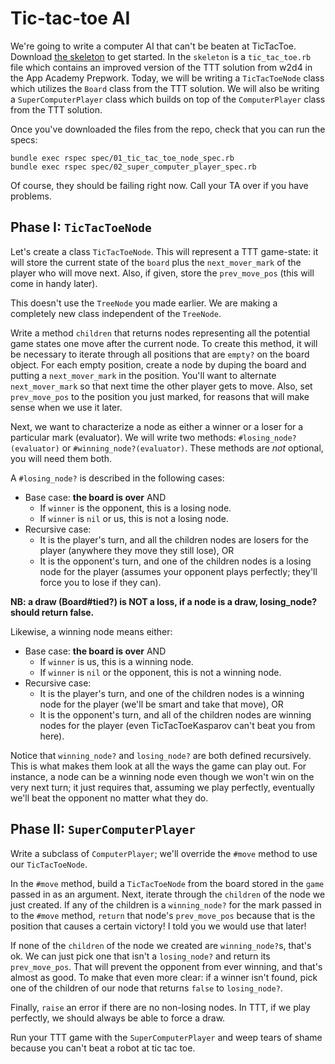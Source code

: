 # Tic-tac-toe AI

We're going to write a computer AI that can't be beaten at TicTacToe. Download
[the skeleton][ttt-skeleton] to get started. In the `skeleton` is a
`tic_tac_toe.rb` file which contains an improved version of the TTT solution from 
w2d4 in the App Academy Prepwork. Today, we will be writing a `TicTacToeNode` 
class which utilizes the `Board` class from the TTT solution. We will also be 
writing a `SuperComputerPlayer` class which builds on top of the `ComputerPlayer` 
class from the TTT solution.

Once you've downloaded the files from the repo, check that you can run the specs:

    bundle exec rspec spec/01_tic_tac_toe_node_spec.rb
    bundle exec rspec spec/02_super_computer_player_spec.rb

Of course, they should be failing right now. Call your TA over if you
have problems.

[ttt-skeleton]: ./skeleton.zip?raw=true

## Phase I: `TicTacToeNode`

Let's create a class `TicTacToeNode`. This will represent a TTT
game-state: it will store the current state of the `board` plus the
`next_mover_mark` of the player who will move next.  Also, if given,
store the `prev_move_pos` (this will come in handy later).

This doesn't use the `TreeNode` you made earlier. We are making a
completely new class independent of the `TreeNode`.

Write a method `children` that returns nodes representing all the
potential game states one move after the current node. To create this
method, it will be necessary to iterate through all positions that are
`empty?` on the board object. For each empty position, create a node
by duping the board and putting a `next_mover_mark` in the
position. You'll want to alternate `next_mover_mark` so that next time
the other player gets to move. Also, set `prev_move_pos` to the
position you just marked, for reasons that will make sense when we use
it later.

Next, we want to characterize a node as either a winner or a loser for
a particular mark (evaluator). We will write two methods:
`#losing_node?(evaluator)` or `#winning_node?(evaluator)`.
These methods are *not* optional, you will need them both.

A `#losing_node?` is described in the following cases:

* Base case: **the board is over** AND
    * If `winner` is the opponent, this is a losing node.
    * If `winner` is `nil` or us, this is not a losing node.
* Recursive case:
    * It is the player's turn, and all the children nodes are losers
      for the player (anywhere they move they still lose), OR
    * It is the opponent's turn, and one of the children nodes is a
      losing node for the player (assumes your opponent plays
      perfectly; they'll force you to lose if they can).

**NB: a draw (Board#tied?) is NOT a loss, if a node is a draw,
losing_node? should return false.**

Likewise, a winning node means either:

* Base case: **the board is over** AND
    * If `winner` is us, this is a winning node.
    * If `winner` is `nil` or the opponent, this is not a winning
      node.
* Recursive case:
    * It is the player's turn, and one of the children nodes is a
      winning node for the player (we'll be smart and take that move),
      OR
    * It is the opponent's turn, and all of the children nodes are
      winning nodes for the player (even TicTacToeKasparov can't beat
      you from here).

Notice that `winning_node?` and `losing_node?` are both defined
recursively. This is what makes them look at all the ways the game can
play out. For instance, a node can be a winning node even though we
won't win on the very next turn; it just requires that, assuming we
play perfectly, eventually we'll beat the opponent no matter what they
do.

## Phase II: `SuperComputerPlayer`

Write a subclass of `ComputerPlayer`; we'll override the `#move`
method to use our `TicTacToeNode`.

In the `#move` method, build a `TicTacToeNode` from the board stored
in the `game` passed in as an argument. Next, iterate through
the `children` of the node we just created. If any of the children
is a `winning_node?` for the mark passed in to the `#move` method,
`return` that node's `prev_move_pos` because that is the position
that causes a certain victory! I told you we would use that later!

If none of the `children` of the node we created are `winning_node?`s,
that's ok. We can just pick one that isn't a `losing_node?` and return
its `prev_move_pos`. That will prevent the opponent from ever winning,
and that's almost as good. To make that even more clear: if a winner
isn't found, pick one of the children of our node that returns `false`
to `losing_node?`.

Finally, `raise` an error if there are no non-losing nodes. In TTT, if
we play perfectly, we should always be able to force a draw.

Run your TTT game with the `SuperComputerPlayer` and weep tears of
shame because you can't beat a robot at tic tac toe.
